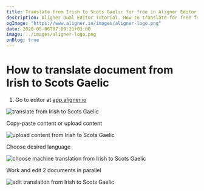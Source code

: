 ```yaml
---
title: Translate from Irish to Scots Gaelic for free in Aligner Editor
description: Aligner Dual Editor Tutorial. How to translate for free from Irish to Scots Gaelic. Aligner is multilingual document management platform. 
ogImage: "https://www.aligner.io/images/aligner-logo.png"
date: 2020-05-06T07:09:21+03:00
image: ../images/aligner-logo.png
onBlog: true
---
```


# How to translate document from Irish to Scots Gaelic

1. Go to editor at [app.aligner.io](https://app.aligner.io "Aligner App web page")

![translate from Irish to Scots Gaelic](../aligner-blank-editor.png "translate from Irish to Scots Gaelic")

Copy-paste content or upload content

![upload content from Irish to Scots Gaelic](../aligner-uploaded-document.png "upload content from Irish to Scots Gaelic")

Choose desired language

![choose machine translation from Irish to Scots Gaelic](../aligner-language-dropdown.png "choose machine translation from Irish to Scots Gaelic")

Work and edit 2 documents in parallel

![edit translation from Irish to Scots Gaelic](../aligner-double-sitded-editor.png "edit translation from Irish to Scots Gaelic")

